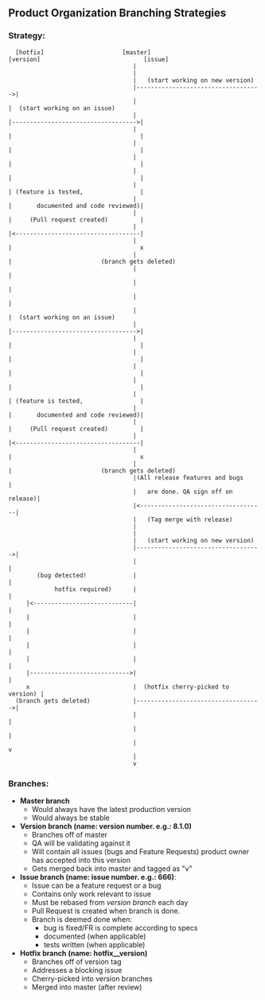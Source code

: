 ##  Product Organization Branching Strategies

### Strategy:

```
  [hotfix]                      [master]                            [version]                             [issue]
                                   |
                                   |
                                   |   (start working on new version)
                                   |----------------------------------->|
                                   |                                    |  (start working on an issue)
                                   |                                    |----------------------------------->|
                                   |                                    |                                    |
                                   |                                    |                                    |
                                   |                                    |                                    |
                                   |                                    |                                    |
                                   |                                    | (feature is tested,                |
                                   |                                    |       documented and code reviewed)|
                                   |                                    |     (Pull request created)         |
                                   |                                    |<-----------------------------------|
                                   |                                    |                                    x
                                   |                                    |                         (branch gets deleted)
                                   |                                    |
                                   |                                    |
                                   |                                    |
                                   |                                    |  (start working on an issue)
                                   |                                    |----------------------------------->|
                                   |                                    |                                    |
                                   |                                    |                                    |
                                   |                                    |                                    |
                                   |                                    |                                    |
                                   |                                    | (feature is tested,                |
                                   |                                    |       documented and code reviewed)|
                                   |                                    |     (Pull request created)         |
                                   |                                    |<-----------------------------------|
                                   |                                    |                                    x
                                   |                                    |                         (branch gets deleted)
                                   |(All release features and bugs      |
                                   |   are done. QA sign off on release)|
                                   |<-----------------------------------|
                                   |   (Tag merge with release)
                                   |
                                   |
                                   |   (start working on new version)
                                   |----------------------------------->|
                                   |                                    |
        (bug detected!             |                                    |
             hotfix required)      |                                    |
     |<----------------------------|                                    |
     |                             |                                    |
     |                             |                                    |
     |                             |                                    |
     |                             |                                    |
     |---------------------------->|                                    |
     x                             |  (hotfix cherry-picked to version) |
  (branch gets deleted)            |----------------------------------->|
                                   |                                    |
                                   |                                    |
                                   |                                    v
                                   |
                                   v
 ```


 ### Branches:
  - **Master branch**
     - Would always have the latest production version
     - Would always be stable
  - **Version branch (name: version number. e.g.: 8.1.0)**
     - Branches off of master
     - QA will be validating against it
     - Will contain all issues (bugs and Feature Requests) product owner has accepted into this version
     - Gets merged back into master and tagged as "v<version number>"
  - **Issue branch (name: issue number. e.g.: 666)**:
     - Issue can be a feature request or a bug
     - Contains only work relevant to issue
     - Must be rebased from _version branch_ each day
     - Pull Request is created when branch is done.
     - Branch is deemed done when:
        - bug is fixed/FR is complete according to specs
        - documented (when applicable)
        - tests written (when applicable)
  - **Hotfix branch (name: hotfix__version)**
    - Branches off of version tag
    - Addresses a blocking issue
    - Cherry-picked into version branches
    - Merged into master (after review)

